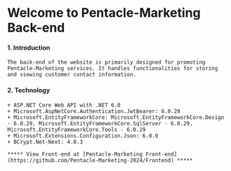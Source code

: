 # Welcome to Pentacle-Marketing Back-end
#### 1. Introduction
	The back-end of the website is primarily designed for promoting Pentacle-Marketing services. It handles functionalities for storing and viewing customer contact information.

#### 2. Technology
	+ ASP.NET Core Web API with .NET 6.0
	+ Microsoft.AspNetCore.Authentication.JwtBearer: 6.0.29
	+ Microsoft.EntityFrameworkCore: Microsoft.EntityFrameworkCore.Design - 6.0.29, Microsoft.EntityFrameworkCore.SqlServer - 6.0.29, Microsoft.EntityFrameworkCore.Tools - 6.0.29
	+ Microsoft.Extensions.Configuration.Json: 6.0.0
	+ BCrypt.Net-Next: 4.0.3

	***** View Front-end at [Pentacle-Marketing Front-end](https://github.com/Pentacle-Marketing-2024/Frontend) *****